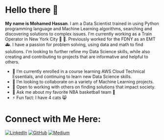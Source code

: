 # Hello there 👋

**My name is Mohamed Hassan**. I am a Data Scientist trained in using Python programming language and Machine Learning algorithms, searching and discovering solutions to complex issues. I'm currently working as a Train Operator in New York City 🚆 🗽. Previously worked for the FDNY as an EMT 🚑. I have a passion for problem solving, using data and math to find solutions. I'm looking to further refine my Data Science skills, while also creating and contributing to projects that are informative and helpful to others.



- 🔭 I’m currently enrolled in a course learning AWS Cloud Technical Essentials, and continuing to learn new Data Science skills.
- 👀 I’m looking to collaborate on a variety of Machine Learning projects.
- 👐 Open to working with others on finding solutions that impact society. 
- 💬 Ask me about my favorite NBA basketball team 🏀
- ⚡ Fun fact: I have 4 cats 😸

# Connect with Me Here:

[![LinkedIn](https://img.shields.io/badge/linkedin-%230077B5.svg?style=for-the-badge&logo=linkedin&logoColor=white)](https://www.linkedin.com/in/mohamedhassannyc/)
[![GitHub](https://img.shields.io/badge/github-%23121011.svg?style=for-the-badge&logo=github&logoColor=white)](https://github.com/moham6839)
[![Medium](https://img.shields.io/badge/Medium-12100E?style=for-the-badge&logo=medium&logoColor=white)](https://moe9386.medium.com/)

